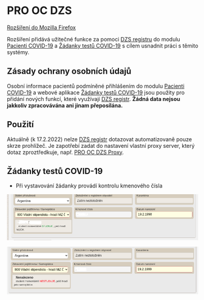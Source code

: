 # PRO OC DZS

[Rozšíření do Mozilla Firefox](https://addons.mozilla.org/addon/pro-oc-dzs/)

Rozšíření přidává užitečné funkce za pomoci [DZS registru](http://registr.dzs.cz/dotaz.nsf) do modulu [Pacienti COVID-19](https://ereg.ksrzis.cz/Registr/CUDZadanky/VyhledaniPacienta) a [Žádanky testů COVID-19](https://eregpublicsecure.ksrzis.cz/Registr/CUD/Overeni) s cílem usnadnit práci s těmito systémy.

## Zásady ochrany osobních údajů

Osobní informace pacientů podmíněné přihlášením do modulu [Pacienti COVID-19](https://ereg.ksrzis.cz/Registr/CUDZadanky/VyhledaniPacienta) a webové aplikace [Žádanky testů COVID-19](https://eregpublicsecure.ksrzis.cz/Registr/CUD/Overeni) jsou použity pro přidání nových funkcí, které využívají [DZS registr](http://registr.dzs.cz/dotaz.nsf). **Žádná data nejsou jakkoliv zpracovávána ani jinam přeposílána.**

## Použití

Aktuálně (k 17.2.2022) nelze [DZS registr](http://registr.dzs.cz/dotaz.nsf) dotazovat automatizovaně pouze skrze prohlížeč. Je zapotřebí zadat do nastavení vlastní proxy server, který dotaz zproztředkuje, např. [PRO OC DZS Proxy](https://github.com/PRO-OC/pro-oc-vzp-b2b-cors-proxy).

## Žádanky testů COVID-19

- Při vystavování žádanky provádí kontrolu kmenového čísla

![Preview](preview/nahled.png)

![Preview](preview/nahled_2.png)
